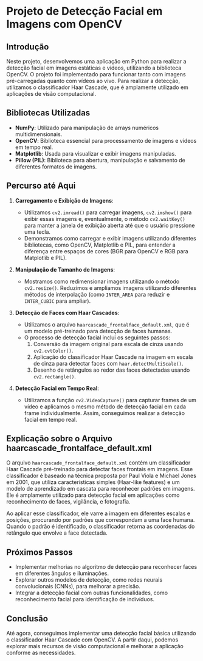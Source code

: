 # Projeto de Detecção Facial em Imagens com OpenCV

## Introdução

Neste projeto, desenvolvemos uma aplicação em Python para realizar a detecção facial em imagens estáticas e vídeos, utilizando a biblioteca OpenCV. O projeto foi implementado para funcionar tanto com imagens pré-carregadas quanto com vídeos ao vivo. Para realizar a detecção, utilizamos o classificador Haar Cascade, que é amplamente utilizado em aplicações de visão computacional.

## Bibliotecas Utilizadas

- **NumPy**: Utilizado para manipulação de arrays numéricos multidimensionais.
- **OpenCV**: Biblioteca essencial para processamento de imagens e vídeos em tempo real.
- **Matplotlib**: Usada para visualizar e exibir imagens manipuladas.
- **Pillow (PIL)**: Biblioteca para abertura, manipulação e salvamento de diferentes formatos de imagens.

## Percurso até Aqui

1. **Carregamento e Exibição de Imagens**:
   - Utilizamos `cv2.imread()` para carregar imagens, `cv2.imshow()` para exibir essas imagens e, eventualmente, o método `cv2.waitKey()` para manter a janela de exibição aberta até que o usuário pressione uma tecla.
   - Demonstramos como carregar e exibir imagens utilizando diferentes bibliotecas, como OpenCV, Matplotlib e PIL, para entender a diferença entre espaços de cores (BGR para OpenCV e RGB para Matplotlib e PIL).

2. **Manipulação de Tamanho de Imagens**:
   - Mostramos como redimensionar imagens utilizando o método `cv2.resize()`. Reduzimos e ampliamos imagens utilizando diferentes métodos de interpolação (como `INTER_AREA` para reduzir e `INTER_CUBIC` para ampliar).

3. **Detecção de Faces com Haar Cascades**:
   - Utilizamos o arquivo `haarcascade_frontalface_default.xml`, que é um modelo pré-treinado para detecção de faces humanas.
   - O processo de detecção facial inclui os seguintes passos:
     1. Conversão da imagem original para escala de cinza usando `cv2.cvtColor()`.
     2. Aplicação do classificador Haar Cascade na imagem em escala de cinza para detectar faces com `haar.detectMultiScale()`.
     3. Desenho de retângulos ao redor das faces detectadas usando `cv2.rectangle()`.

4. **Detecção Facial em Tempo Real**:
   - Utilizamos a função `cv2.VideoCapture()` para capturar frames de um vídeo e aplicamos o mesmo método de detecção facial em cada frame individualmente. Assim, conseguimos realizar a detecção facial em tempo real.

## Explicação sobre o Arquivo haarcascade_frontalface_default.xml

O arquivo `haarcascade_frontalface_default.xml` contém um classificador Haar Cascade pré-treinado para detectar faces frontais em imagens. Esse classificador é baseado na técnica proposta por Paul Viola e Michael Jones em 2001, que utiliza características simples (Haar-like features) e um modelo de aprendizado em cascata para reconhecer padrões em imagens. Ele é amplamente utilizado para detecção facial em aplicações como reconhecimento de faces, vigilância, e fotografia.

Ao aplicar esse classificador, ele varre a imagem em diferentes escalas e posições, procurando por padrões que correspondam a uma face humana. Quando o padrão é identificado, o classificador retorna as coordenadas do retângulo que envolve a face detectada.

## Próximos Passos

- Implementar melhorias no algoritmo de detecção para reconhecer faces em diferentes ângulos e iluminações.
- Explorar outros modelos de detecção, como redes neurais convolucionais (CNNs), para melhorar a precisão.
- Integrar a detecção facial com outras funcionalidades, como reconhecimento facial para identificação de indivíduos.

## Conclusão

Até agora, conseguimos implementar uma detecção facial básica utilizando o classificador Haar Cascade com OpenCV. A partir daqui, podemos explorar mais recursos de visão computacional e melhorar a aplicação conforme as necessidades.
